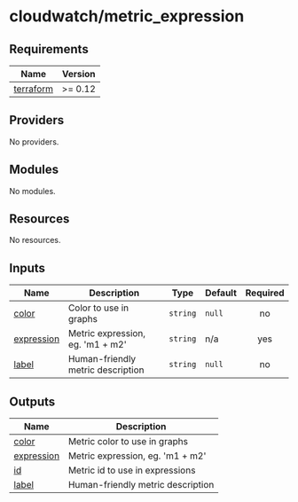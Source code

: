 # cloudwatch/metric_expression

<!-- BEGIN_TF_DOCS -->
## Requirements

| Name | Version |
|------|---------|
| <a name="requirement_terraform"></a> [terraform](#requirement\_terraform) | >= 0.12 |

## Providers

No providers.

## Modules

No modules.

## Resources

No resources.

## Inputs

| Name | Description | Type | Default | Required |
|------|-------------|------|---------|:--------:|
| <a name="input_color"></a> [color](#input\_color) | Color to use in graphs | `string` | `null` | no |
| <a name="input_expression"></a> [expression](#input\_expression) | Metric expression, eg. 'm1 + m2' | `string` | n/a | yes |
| <a name="input_label"></a> [label](#input\_label) | Human-friendly metric description | `string` | `null` | no |

## Outputs

| Name | Description |
|------|-------------|
| <a name="output_color"></a> [color](#output\_color) | Metric color to use in graphs |
| <a name="output_expression"></a> [expression](#output\_expression) | Metric expression, eg. 'm1 + m2' |
| <a name="output_id"></a> [id](#output\_id) | Metric id to use in expressions |
| <a name="output_label"></a> [label](#output\_label) | Human-friendly metric description |
<!-- END_TF_DOCS -->

